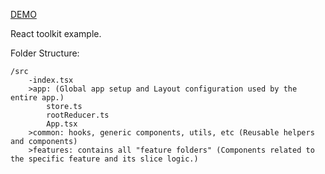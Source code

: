 [DEMO](https://rtk-quey-example.netlify.app/ "DEMO")

React toolkit example.

Folder Structure:

    /src
        -index.tsx
        >app: (Global app setup and Layout configuration used by the entire app.)
            store.ts
            rootReducer.ts
            App.tsx
        >common: hooks, generic components, utils, etc (Reusable helpers and components)
        >features: contains all "feature folders" (Components related to the specific feature and its slice logic.)
